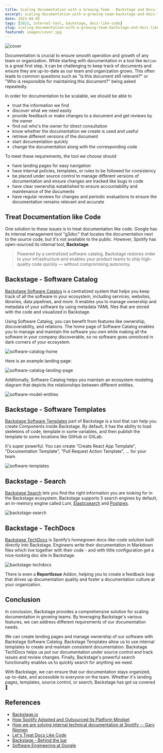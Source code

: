 ```yaml
---
title: Scaling Documentation with a Growing Team - Backstage and Docs-like-Code
excerpt: scaling-documentation-with-a-growing-team-backstage-and-docs-like-code
date: 2023-04-05
tags: [2023, internal-tool, backstage, docs-like-code]
slug: scaling-documentation-with-a-growing-team-backstage-and-docs-like-code
featured: images/cover.jpg
---
```


![cover](./images/cover.jpg)

Documentation is crucial to ensure smooth operation and growth of any team or organization. While starting with documentation in a tool like `Notion` is a great first step, it can be challenging to keep track of documents and ensure they are up-to-date as our team and organization grows. This often leads to common questions such as "Is this document still relevant?" or "Who is responsible for maintaining this document?" being asked repeatedly.

In order for documentation to be scalable, we should be able to

- trust the information we find
- discover what we need easily
- provide feedback or make changes to a document and get reviews by the owner
- find out who's the owner for direct consultation
- know whether the documentation we create is used and useful
- retrieve different versions of the document
- start documentation quickly
- change the documentation along with the corresponding code

To meet these requirements, the tool we choose should

- have landing pages for easy navigation
- have internal policies, templates, or rules to be followed for consistency
- be placed under source control to manage different versions of documentation and ensure changes are tracked like bugs in code
- have clear ownership established to ensure accountability and maintenance of the documents
- have regular reviews for changes and periodic evaluations to ensure the documentation remains relevant and accurate

## Treat Documentation like Code

One solution to these issues is to treat documentation like code. Google has its internal management tool "g3doc" that locates the documentation next to the source code, but it's not available to the public. However, Spotify has open-sourced its internal tool, **Backstage**.

> Powered by a centralized software catalog, Backstage restores order to your infrastructure and enables your product teams to ship high-quality code quickly — without compromising autonomy.

## Backstage - Software Catalog

[Backstage Software Catalog](https://backstage.io/docs/features/software-catalog/) is a centralized system that helps you keep track of all the software in your ecosystem, including services, websites, libraries, data pipelines, and more. It enables you to manage ownership and metadata of your software by using metadata YAML files that are stored with the code and visualized in Backstage.

Using Software Catalog, you can benefit from features like ownership, discoverability, and relations. The home page of Software Catalog enables you to manage and maintain the software you own while making all the software in your company discoverable, so no software goes unnoticed in dark corners of your ecosystem.

![software-catalog-home](./images/software-catalog-home.png)

Here is an example landing page:

![software-catalog-landing-page](./images/software-catalog-landing-page.png)

Additionally, Software Catalog helps you maintain an ecosystem modeling diagram that depicts the relationships between different entities.

![software-model-entities](./images/software-model-entities.svg)

## Backstage - Software Templates

[Backstage Software Templates](https://backstage.io/docs/features/software-templates/) part of Backstage is a tool that can help you create Components inside Backstage. By default, it has the ability to load skeletons of code, template in some variables, and then publish the template to some locations like GitHub or GitLab.

It's super powerful. You can create "Create React App Template", "Documentation Template", "Pull Request Action Template", ... for your team.

![software-templates](./images/software-templates.png)

## Backstage - Search

[Backstage Search](https://backstage.io/docs/features/search/) lets you find the right information you are looking for in the Backstage ecosystem. Backstage supports 3 search engines by default, an in-memory engine called Lunr, [Elasticsearch](https://backstage.io/docs/reference/plugin-search-backend-module-elasticsearch/) and [Postgres](https://backstage.io/docs/reference/plugin-search-backend-module-pg/).

![backstage-search](./images/backstage-search.png)

## Backstage - TechDocs

[Backstage TechDocs](https://backstage.io/docs/features/techdocs/) is Spotify’s homegrown docs-like-code solution built directly into Backstage. Engineers write their documentation in Markdown files which live together with their code - and with little configuration get a nice-looking doc site in Backstage.

![backstage-techdocs](./images/backstage-techdocs.png)

There is even a **ReportIssue** Addon, helping you to create a feedback loop that drives up documentation quality and foster a documentation culture at your organization.

## Conclusion

In conclusion, Backstage provides a comprehensive solution for scaling documentation in growing teams. By leveraging Backstage's various features, we can address different requirements of our documentation needs.

We can create landing pages and manage ownership of our software with Backstage Software Catalog. Backstage Templates allow us to use internal templates to create and maintain consistent documentation. Backstage TechDocs helps us put our documentation under source control and track issues and review changes. Finally, Backstage's powerful search functionality enables us to quickly search for anything we need.

With Backstage, we can ensure that our documentation stays organized, up-to-date, and accessible to everyone on the team. Whether it's landing pages, templates, source control, or search, Backstage has got us covered 💪

## References

- [Backstage.io](https://backstage.io/)
- [How Spotify Adopted and Outsourced Its Platform Mindset](https://thenewstack.io/how-spotlify-adopted-platform-engineering-culture/)
- [How we are solving internal technical documentation at Spotify -- Gary Niemen](https://www.youtube.com/watch?v=uFGCaZmA6d4)
- [Let's Treat Docs Like Code](https://www.docslikecode.com/)
- [Backstage - Behind the bar](https://www.frontendhappyhour.com/episodes/backstage-behind-the-bar/)
- [Software Engineering at Google](https://www.amazon.com/Software-Engineering-Google-Lessons-Programming/dp/1492082791)
